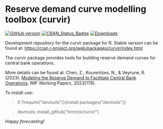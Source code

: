 Reserve demand curve modelling toolbox (curvir)
=======
[![GitHub version](https://badge.fury.io/gh/trnnick%2Fcurvir.svg)](https://badge.fury.io/gh/trnnick%2Fcurvir)
[![CRAN_Status_Badge](http://www.r-pkg.org/badges/version/curvir?color=blue)](https://CRAN.R-project.org/package=curvir)
[![Downloads](http://cranlogs.r-pkg.org/badges/curvir?color=blue)](https://CRAN.R-project.org/package=curvir)


Development repository for the curvir package for R.
Stable version can be found at: https://cran.r-project.org/web/packages/curvir/index.html

The curvir package provides tools for building reserve demand curves for central bank operations. 

More details can be found at: Chen, Z., Kourentzes, N., & Veyrune, R. (2023). [Modeling the Reserve Demand to Facilitate Central Bank Operations](https://www.imf.org/en/Publications/WP/Issues/2023/09/01/Modeling-the-Reserve-Demand-to-Facilitate-Central-Bank-Operations-538754). IMF Working Papers, 2023(179).

To install use:

> if (!require("devtools")){install.packages("devtools")}

> devtools::install_github("trnnick/curvir")

_Happy forecasting!_
